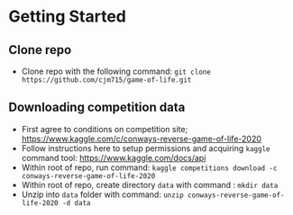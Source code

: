 # Getting Started

## Clone repo
- Clone repo with the following command: `git clone https://github.com/cjm715/game-of-life.git`

## Downloading competition data
- First agree to conditions on competition site; https://www.kaggle.com/c/conways-reverse-game-of-life-2020
- Follow instructions here to setup permissions and acquiring `kaggle` command tool: https://www.kaggle.com/docs/api
- Within root of repo, run command: `kaggle competitions download -c conways-reverse-game-of-life-2020`
- Within root of repo, create directory `data` with command : `mkdir data`
- Unzip into `data` folder with command: `unzip conways-reverse-game-of-life-2020 -d data`